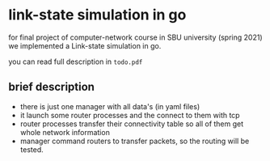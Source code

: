 # link-state simulation in go

for final project of computer-network course in SBU university (spring 2021) we implemented a Link-state simulation in go.



you can read full description in `todo.pdf`



## brief description

+ there is just one manager with all data's (in yaml files)
+ it launch some router processes and the connect to them with tcp
+ router processes transfer their connectivity table so all of them get whole network information
+ manager command routers to transfer packets, so the routing will be tested.

